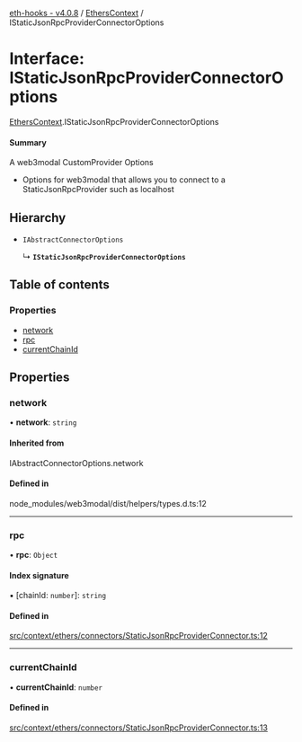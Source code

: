 [eth-hooks - v4.0.8](../README.md) / [EthersContext](../modules/EthersContext.md) / IStaticJsonRpcProviderConnectorOptions

# Interface: IStaticJsonRpcProviderConnectorOptions

[EthersContext](../modules/EthersContext.md).IStaticJsonRpcProviderConnectorOptions

#### Summary
A web3modal CustomProvider Options
- Options for web3modal that allows you to connect to a StaticJsonRpcProvider such as localhost

## Hierarchy

- `IAbstractConnectorOptions`

  ↳ **`IStaticJsonRpcProviderConnectorOptions`**

## Table of contents

### Properties

- [network](EthersContext.IStaticJsonRpcProviderConnectorOptions.md#network)
- [rpc](EthersContext.IStaticJsonRpcProviderConnectorOptions.md#rpc)
- [currentChainId](EthersContext.IStaticJsonRpcProviderConnectorOptions.md#currentchainid)

## Properties

### network

• **network**: `string`

#### Inherited from

IAbstractConnectorOptions.network

#### Defined in

node_modules/web3modal/dist/helpers/types.d.ts:12

___

### rpc

• **rpc**: `Object`

#### Index signature

▪ [chainId: `number`]: `string`

#### Defined in

[src/context/ethers/connectors/StaticJsonRpcProviderConnector.ts:12](https://github.com/scaffold-eth/eth-hooks/blob/7a28cdc/src/context/ethers/connectors/StaticJsonRpcProviderConnector.ts#L12)

___

### currentChainId

• **currentChainId**: `number`

#### Defined in

[src/context/ethers/connectors/StaticJsonRpcProviderConnector.ts:13](https://github.com/scaffold-eth/eth-hooks/blob/7a28cdc/src/context/ethers/connectors/StaticJsonRpcProviderConnector.ts#L13)
